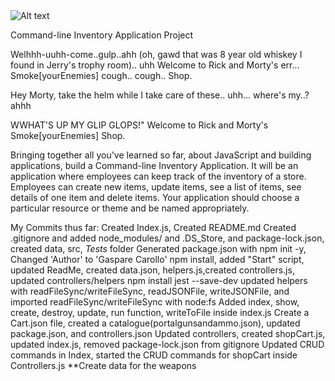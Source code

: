 <img src="/path/to/img.jpg" alt="Alt text" title="Optional title">

Command-line Inventory Application Project 


Welhhh-uuhh-come..gulp..ahh (oh, gawd that was 8 year old whiskey I found in Jerry's trophy room).. uhh Welcome to Rick and Morty's err... Smoke[yourEnemies] cough.. cough.. Shop. 

Hey Morty, take the helm while I take care of these.. uhh... where's my..? ahhh

WWHAT'S UP MY GLIP GLOPS!" Welcome to Rick and Morty's Smoke[yourEnemies] Shop.

Bringing together all you've learned so far, about JavaScript and building applications, build a Command-line Inventory Application. It will be an application where employees can keep track of the inventory of a store. Employees can create new items, update items, see a list of items, see details of one item and delete items. Your application should choose a particular resource or theme and be named appropriately.




My Commits thus far:
Created Index.js, Created README.md
Created .gitignore and added node_modules/ and .DS_Store, and package-lock.json, created data, src, _Tests_ folder
Generated package.json with npm init -y, Changed 'Author' to 'Gaspare Carollo' 
npm install, added "Start" script, updated ReadMe, created data.json, helpers.js,created controllers.js, updated controllers/helpers
npm install jest --save-dev
updated helpers with readFileSync/writeFileSync, readJSONFile, writeJSONFile, and imported readFileSync/writeFileSync with node:fs
Added index, show, create, destroy, update, run function, writeToFile inside index.js
Create a Cart.json file, created a catalogue(portalgunsandammo.json), updated package.json, and controllers.json
Updated controllers, created shopCart.js, updated index.js, 
removed package-lock.json from gitignore
Updated CRUD commands in Index, started the CRUD commands for shopCart inside Controllers.js
**Create data for the weapons

